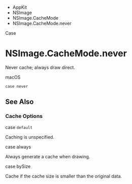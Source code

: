 

- AppKit
- NSImage
- NSImage.CacheMode
-  NSImage.CacheMode.never 

Case

# NSImage.CacheMode.never

Never cache; always draw direct.

macOS

``` source
case never
```

## See Also

### Cache Options

case `default`

Caching is unspecified.

case always

Always generate a cache when drawing.

case bySize

Cache if the cache size is smaller than the original data.


